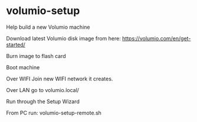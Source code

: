 # volumio-setup
 
Help build a new Volumio machine

Download latest Volumio disk image from here:
https://volumio.com/en/get-started/


Burn image to flash card

Boot machine

Over WIFI
Join new WIFI network it creates. 


Over LAN
go to volumio.local/

Run through the Setup Wizard

From PC run:
volumio-setup-remote.sh

